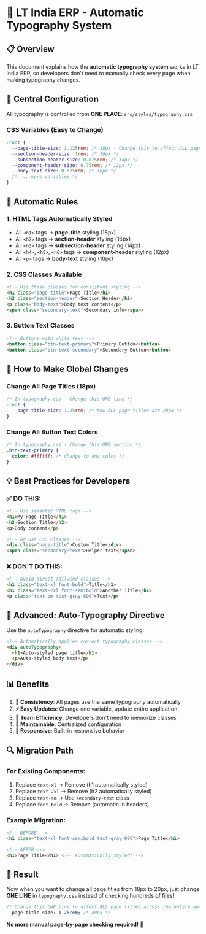 # 🎨 LT India ERP - Automatic Typography System

## 📋 Overview

This document explains how the **automatic typography system** works in LT India ERP, so developers don't need to manually check every page when making typography changes.

## 🎯 Central Configuration

All typography is controlled from **ONE PLACE**: `src/styles/typography.css`

### CSS Variables (Easy to Change)
```css
:root {
  --page-title-size: 1.125rem; /* 18px - Change this to affect ALL page titles */
  --section-header-size: 1rem; /* 16px */
  --subsection-header-size: 0.875rem; /* 14px */
  --component-header-size: 0.75rem; /* 12px */
  --body-text-size: 0.625rem; /* 10px */
  /* ... more variables */
}
```

## 🔄 Automatic Rules

### 1. **HTML Tags Automatically Styled**
- All `<h1>` tags → **page-title** styling (18px)
- All `<h2>` tags → **section-header** styling (16px)  
- All `<h3>` tags → **subsection-header** styling (14px)
- All `<h4>`, `<h5>`, `<h6>` tags → **component-header** styling (12px)
- All `<p>` tags → **body-text** styling (10px)

### 2. **CSS Classes Available**
```html
<!-- Use these classes for consistent styling -->
<h1 class="page-title">Page Title</h1>
<h2 class="section-header">Section Header</h2>
<p class="body-text">Body text content</p>
<span class="secondary-text">Secondary info</span>
```

### 3. **Button Text Classes**
```html
<!-- Buttons with white text -->
<button class="btn-text-primary">Primary Button</button>
<button class="btn-text-secondary">Secondary Button</button>
```

## 🔧 How to Make Global Changes

### Change All Page Titles (18px)
```css
/* In typography.css - Change this ONE line */
:root {
  --page-title-size: 1.25rem; /* Now ALL page titles are 20px */
}
```

### Change All Button Text Colors
```css
/* In typography.css - Change this ONE section */
.btn-text-primary {
  color: #ffffff; /* Change to any color */
}
```

## 💡 Best Practices for Developers

### ✅ DO THIS:
```html
<!-- Use semantic HTML tags -->
<h1>My Page Title</h1>
<h2>Section Title</h2>
<p>Body content</p>

<!-- Or use CSS classes -->
<div class="page-title">Custom Title</div>
<span class="secondary-text">Helper text</span>
```

### ❌ DON'T DO THIS:
```html
<!-- Avoid direct Tailwind classes -->
<h1 class="text-xl font-bold">Title</h1>
<h1 class="text-2xl font-semibold">Another Title</h1>
<p class="text-sm text-gray-600">Text</p>
```

## 🚀 Advanced: Auto-Typography Directive

Use the `autoTypography` directive for automatic styling:

```html
<!-- Automatically applies correct typography classes -->
<div autoTypography>
  <h1>Auto-styled page title</h1>
  <p>Auto-styled body text</p>
</div>
```

## 📊 Benefits

1. **🎯 Consistency**: All pages use the same typography automatically
2. **⚡ Easy Updates**: Change one variable, update entire application  
3. **👥 Team Efficiency**: Developers don't need to memorize classes
4. **🔧 Maintainable**: Centralized configuration
5. **📱 Responsive**: Built-in responsive behavior

## 🔍 Migration Path

### For Existing Components:
1. Replace `text-xl` → Remove (h1 automatically styled)
2. Replace `text-2xl` → Remove (h2 automatically styled)  
3. Replace `text-sm` → Use `secondary-text` class
4. Replace `font-bold` → Remove (automatic in headers)

### Example Migration:
```html
<!-- BEFORE -->
<h1 class="text-xl font-semibold text-gray-900">Page Title</h1>

<!-- AFTER -->
<h1>Page Title</h1> <!-- Automatically styled! -->
```

## 🎉 Result

Now when you want to change all page titles from 18px to 20px, just change **ONE LINE** in `typography.css` instead of checking hundreds of files!

```css
/* Change this ONE line to affect ALL page titles across the entire app */
--page-title-size: 1.25rem; /* 20px */
```

**No more manual page-by-page checking required!** 🎯
